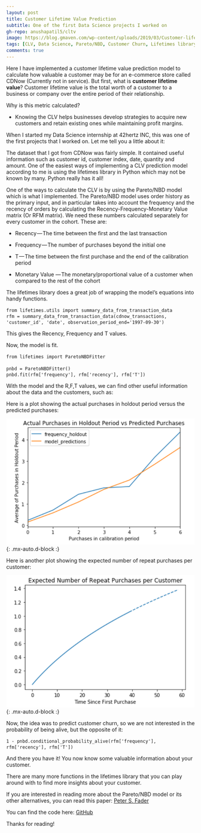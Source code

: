 ```yaml
---
layout: post
title: Customer Lifetime Value Prediction
subtitle: One of the first Data Science projects I worked on
gh-repo: anushapatil5/cltv 
image: https://blog.gmaven.com/wp-content/uploads/2019/03/Customer-lifetime-value-definition-1.png
tags: [CLV, Data Science, Pareto/NBD, Customer Churn, Lifetimes library, Python]
comments: true
---
```


Here I have implemented a customer lifetime value prediction model to calculate how valuable a customer may be for an e-commerce store called CDNow (Currently not in service). 
But first, what is **customer lifetime value**?
Customer lifetime value is the total worth of a customer to a business or company over the entire period of their relationship. 

Why is this metric calculated? 

- Knowing the CLV helps businesses develop strategies to acquire new customers and retain existing ones while maintaining profit margins.

When I started my Data Science internship at 42hertz INC, this was one of the first projects that I worked on. 
Let me tell you a little about it: 

The dataset that I got from CDNow was fairly simple. It contained useful information such as customer id, customer index, date, quantity and amount.
One of the easiest ways of implementing a CLV prediction model according to me is using the lifetimes library in Python which may not be known by many. Python really has it all!

One of the ways to calculate the CLV is by using the Pareto/NBD model which is what I implemented. 
The Pareto/NBD model uses order history as the primary input, and in particular takes into account the frequency and the recency of orders by calculating the Recency-Frequency-Monetary Value matrix (Or RFM matrix). 
We need these numbers calculated separately for every customer in the cohort. These are:

- Recency — The time between the first and the last transaction

- Frequency — The number of purchases beyond the initial one

- T — The time between the first purchase and the end of the calibration period

- Monetary Value — The monetary/proportional value of a customer when compared to the rest of the cohort

The lifetimes library does a great job of wrapping the model’s equations into handy functions.

~~~
from lifetimes.utils import summary_data_from_transaction_data
rfm = summary_data_from_transaction_data(cdnow_transactions, 'customer_id', 'date', observation_period_end='1997-09-30')
~~~
This gives the Recency, Frequency and T values.

Now, the model is fit.

~~~
from lifetimes import ParetoNBDFitter

pnbd = ParetoNBDFitter()
pnbd.fit(rfm['frequency'], rfm['recency'], rfm['T'])
~~~

With the model and the R,F,T values, we can find other useful information about the data and the customers, such as:

Here is a plot showing the actual purchases in holdout period versus the predicted purchases:

![plot1](/assets/img/plot1.PNG){: .mx-auto.d-block :}

Here is another plot showing the expected number of repeat purchases per customer: 

![plot2](/assets/img/plot2.PNG){: .mx-auto.d-block :}

Now, the idea was to predict customer churn, so we are not interested in the probability of being alive, but the opposite of it:

~~~~
1 - pnbd.conditional_probability_alive(rfm['frequency'], rfm['recency'], rfm['T'])
~~~~

And there you have it! You now know some valuable information about your customer.

There are many more functions in the lifetimes library that you can play around with to find more insights about your customer.

If you are interested in reading more about the Pareto/NBD model or its other alternatives, you can read this paper: [Peter S. Fader](http://brucehardie.com/papers/018/fader_et_al_mksc_05.pdf)

You can find the code here: [GitHub](https://github.com/anushapatil5/cltv)

Thanks for reading! 





